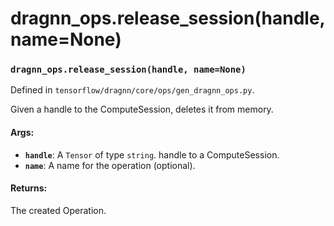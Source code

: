 # dragnn_ops.release_session(handle, name=None)

### `dragnn_ops.release_session(handle, name=None)`

Defined in `tensorflow/dragnn/core/ops/gen_dragnn_ops.py`.

Given a handle to the ComputeSession, deletes it from memory.

#### Args:

*   <b>`handle`</b>: A `Tensor` of type `string`. handle to a ComputeSession.
*   <b>`name`</b>: A name for the operation (optional).

#### Returns:

The created Operation.
